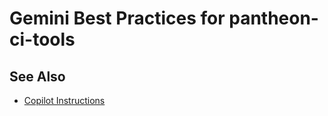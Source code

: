 # Gemini Best Practices for pantheon-ci-tools

## See Also

- [Copilot Instructions](./.github/copilot-instructions.md)

